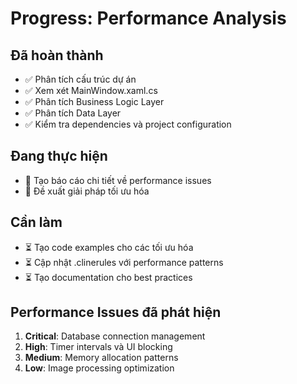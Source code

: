 # Progress: Performance Analysis

## Đã hoàn thành
- ✅ Phân tích cấu trúc dự án
- ✅ Xem xét MainWindow.xaml.cs
- ✅ Phân tích Business Logic Layer
- ✅ Phân tích Data Layer
- ✅ Kiểm tra dependencies và project configuration

## Đang thực hiện
- 🔄 Tạo báo cáo chi tiết về performance issues
- 🔄 Đề xuất giải pháp tối ưu hóa

## Cần làm
- ⏳ Tạo code examples cho các tối ưu hóa
- ⏳ Cập nhật .clinerules với performance patterns
- ⏳ Tạo documentation cho best practices

## Performance Issues đã phát hiện
1. **Critical**: Database connection management
2. **High**: Timer intervals và UI blocking
3. **Medium**: Memory allocation patterns
4. **Low**: Image processing optimization 